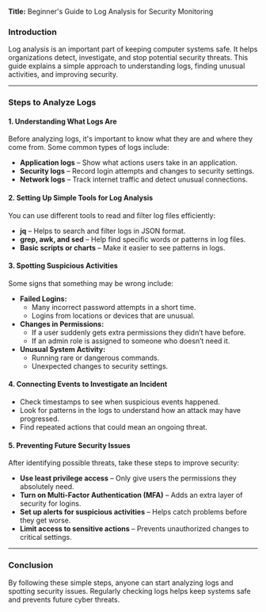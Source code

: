 **Title:** Beginner's Guide to Log Analysis for Security Monitoring

### **Introduction**
Log analysis is an important part of keeping computer systems safe. It helps organizations detect, investigate, and stop potential security threats. This guide explains a simple approach to understanding logs, finding unusual activities, and improving security.

---

### **Steps to Analyze Logs**
#### **1. Understanding What Logs Are**
Before analyzing logs, it's important to know what they are and where they come from. Some common types of logs include:
- **Application logs** – Show what actions users take in an application.
- **Security logs** – Record login attempts and changes to security settings.
- **Network logs** – Track internet traffic and detect unusual connections.

#### **2. Setting Up Simple Tools for Log Analysis**
You can use different tools to read and filter log files efficiently:
- **jq** – Helps to search and filter logs in JSON format.
- **grep, awk, and sed** – Help find specific words or patterns in log files.
- **Basic scripts or charts** – Make it easier to see patterns in logs.

#### **3. Spotting Suspicious Activities**
Some signs that something may be wrong include:
- **Failed Logins:**
  - Many incorrect password attempts in a short time.
  - Logins from locations or devices that are unusual.
- **Changes in Permissions:**
  - If a user suddenly gets extra permissions they didn’t have before.
  - If an admin role is assigned to someone who doesn’t need it.
- **Unusual System Activity:**
  - Running rare or dangerous commands.
  - Unexpected changes to security settings.

#### **4. Connecting Events to Investigate an Incident**
- Check timestamps to see when suspicious events happened.
- Look for patterns in the logs to understand how an attack may have progressed.
- Find repeated actions that could mean an ongoing threat.

#### **5. Preventing Future Security Issues**
After identifying possible threats, take these steps to improve security:
- **Use least privilege access** – Only give users the permissions they absolutely need.
- **Turn on Multi-Factor Authentication (MFA)** – Adds an extra layer of security for logins.
- **Set up alerts for suspicious activities** – Helps catch problems before they get worse.
- **Limit access to sensitive actions** – Prevents unauthorized changes to critical settings.

---

### **Conclusion**
By following these simple steps, anyone can start analyzing logs and spotting security issues. Regularly checking logs helps keep systems safe and prevents future cyber threats.

